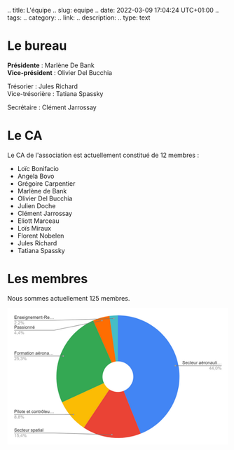.. title: L'équipe
.. slug: equipe
.. date: 2022-03-09 17:04:24 UTC+01:00
.. tags: 
.. category: 
.. link: 
.. description: 
.. type: text

# Le bureau 

**Présidente** : Marlène De Bank  
__Vice-président__ : Olivier Del Bucchia

Trésorier : Jules Richard  
Vice-trésorière : Tatiana Spassky

Secrétaire : Clément Jarrossay


# Le CA
Le CA de l'association est actuellement constitué de 12 membres :

- Loïc Bonifacio
- Angela Bovo
- Grégoire Carpentier
- Marlène de Bank
- Olivier Del Bucchia
- Julien Doche
- Clément Jarrossay
- Eliott Marceau
- Loïs Miraux
- Florent Nobelen
- Jules Richard
- Tatiana Spassky

# Les membres
Nous sommes actuellement 125 membres.

![Graphique camembert catégorisant les membres actuels](/images/membres.png "Répartition des membres actuels")
